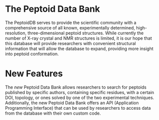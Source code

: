 # The Peptoid Data Bank
The PeptoidDB serves to provide the scientific community with a comprehensive source of all known, experimentally determined, high-resolution, three-dimensional peptoid structures. While currently the number of X-ray crystal and NMR structures is limited, it is our hope that this database will provide researchers with convenient structural information that will allow the database to expand, providing more insight into peptoid conformation.

# New Features
The *new* Peptoid Data Bank allows researchers to search for peptoids published by specific authors, containing specific residues, with a certain DOI, topology, or ones solved by one of the two experimental techniques. Additionally, the new Peptoid Data Bank offers an API (Application Programming Interface) that can be used by researchers to access data from the database with their own custom code. 